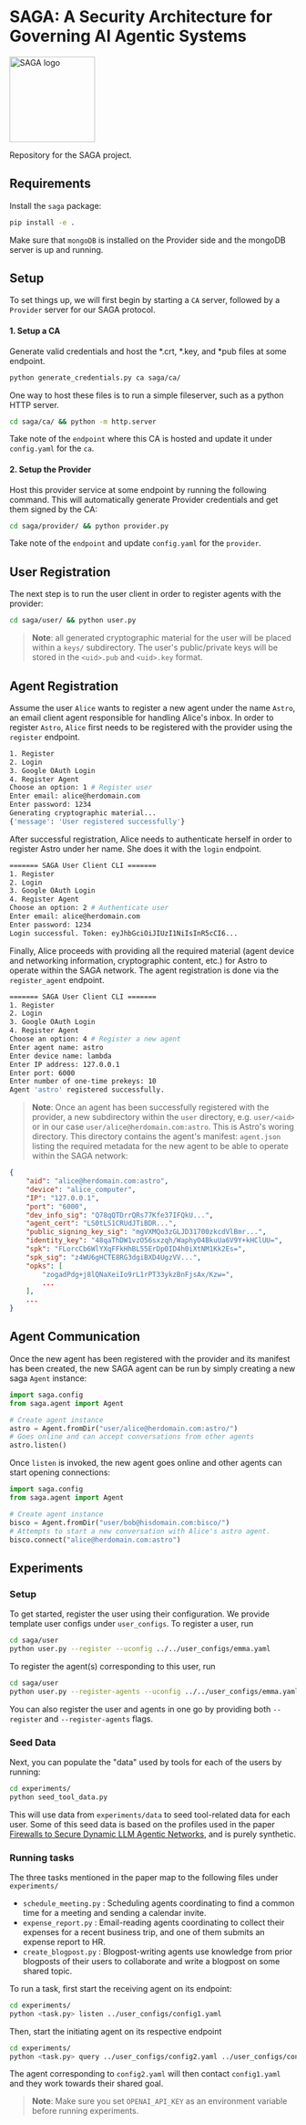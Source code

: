 # SAGA: A Security Architecture for Governing AI Agentic Systems

<img src="assets/logo.png" alt="SAGA logo" width="150"/>

Repository for the SAGA project.

## Requirements

Install the `saga` package:

```bash
pip install -e .
```

Make sure that `mongoDB` is installed on the Provider side and the mongoDB server is up and running.

## Setup

To set things up, we will first begin by starting a `CA` server, followed by a `Provider` server for our SAGA protocol.

#### 1. Setup a CA

Generate valid credentials and host the *.crt, *.key, and *pub files at some endpoint.

```bash
python generate_credentials.py ca saga/ca/
```

One way to host these files is to run a simple fileserver, such as a python HTTP server.

```bash
cd saga/ca/ && python -m http.server
```

Take note of the `endpoint` where this CA is hosted and update it under `config.yaml` for the `ca`.

#### 2. Setup the Provider

Host this provider service at some endpoint by running the following command. This will automatically generate Provider credentials and get them signed by the CA:

```bash
cd saga/provider/ && python provider.py
```

Take note of the `endpoint` and update `config.yaml` for the `provider`.

## User Registration

The next step is to run the user client in order to register agents with the provider:

```bash
cd saga/user/ && python user.py
```

> __Note__: all generated cryptographic material for the user will be placed within a `keys/` subdirectory. The user's public/private keys will be stored in the `<uid>.pub` and `<uid>.key` format.

## Agent Registration

Assume the user `Alice` wants to register a new agent under the name `Astro`, an email client agent responsible for handling Alice's inbox. In order to register `Astro`, `Alice` first needs to be registered with the provider using the `register` endpoint. 

```bash
1. Register
2. Login
3. Google OAuth Login
4. Register Agent
Choose an option: 1 # Register user 
Enter email: alice@herdomain.com
Enter password: 1234
Generating cryptographic material...
{'message': 'User registered successfully'}
```

After successful registration, Alice needs to authenticate herself in order to register Astro under her name. She does it with the `login` endpoint. 

```bash
======= SAGA User Client CLI =======
1. Register
2. Login
3. Google OAuth Login
4. Register Agent
Choose an option: 2 # Authenticate user
Enter email: alice@herdomain.com
Enter password: 1234
Login successful. Token: eyJhbGciOiJIUzI1NiIsInR5cCI6...
```

Finally, Alice proceeds with providing all the required material (agent device and networking information, cryptographic content, etc.) for Astro to operate within the SAGA network. The agent registration is done via the `register_agent` endpoint.

```bash
======= SAGA User Client CLI =======
1. Register
2. Login
3. Google OAuth Login
4. Register Agent
Choose an option: 4 # Register a new agent
Enter agent name: astro
Enter device name: lambda
Enter IP address: 127.0.0.1
Enter port: 6000
Enter number of one-time prekeys: 10
Agent 'astro' registered successfully.
```

> __Note__: Once an agent has been successfully registered with the provider, a new subdirectory within the `user` directory, e.g. `user/<aid>` or in our case `user/alice@herdomain.com:astro`. This is Astro's woring directory. This directory contains the agent's manifest: `agent.json` listing the required metadata for the new agent to be able to operate within the SAGA network:

```json
{
    "aid": "alice@herdomain.com:astro",
    "device": "alice_computer",
    "IP": "127.0.0.1",
    "port": "6000",
    "dev_info_sig": "Q78qQTDrrQRs77Kfe37IFQkU...",
    "agent_cert": "LS0tLS1CRUdJTiBDR...",
    "public_signing_key_sig": "mgVXMQo3zGLJD31700zkcdVlBmr...",
    "identity_key": "48qaThDW1vzO56sxzqh/WaphyO4BkuUa6V9Y+kHClUU=",
    "spk": "FLorcCb6WlYXqFFkHhBL55ErDp0ID4h0iXtNM1Kk2Es=",
    "spk_sig": "z4WU6gHCTE8RG3dgiBXD4UgzVV...",
    "opks": [
        "zogadPdg+j8lQNaXeiIo9rL1rPT33ykzBnFjsAx/Kzw=",
        ...
    ],
    ...
}
```

## Agent Communication

Once the new agent has been registered with the provider and its manifest has been created, the new SAGA agent can be run by simply creating a new saga `Agent` instance:

```python
import saga.config
from saga.agent import Agent

# Create agent instance 
astro = Agent.fromDir("user/alice@herdomain.com:astro/")
# Goes online and can accept conversations from other agents
astro.listen() 
```

Once `listen` is invoked, the new agent goes online and other agents can start opening connections:

```python
import saga.config
from saga.agent import Agent

# Create agent instance 
bisco = Agent.fromDir("user/bob@hisdomain.com:bisco/")
# Attempts to start a new conversation with Alice's astro agent.
bisco.connect("alice@herdomain.com:astro")
```

## Experiments

### Setup 

To get started, register the user using their configuration. We provide template user configs under `user_configs`. To register a user, run

```bash
cd saga/user
python user.py --register --uconfig ../../user_configs/emma.yaml
```

To register the agent(s) corresponding to this user, run

```bash
cd saga/user
python user.py --register-agents --uconfig ../../user_configs/emma.yaml
```

You can also register the user and agents in one go by providing both `--register` and `--register-agents` flags.

### Seed Data

Next, you can populate the "data" used by tools for each of the users by running:

```bash
cd experiments/
python seed_tool_data.py
```

This will use data from `experiments/data` to seed tool-related data for each user. Some of this seed data is based on the profiles used in the paper [Firewalls to Secure Dynamic LLM Agentic Networks](https://github.com/microsoft/Firewalled-Agentic-Networks), and is purely synthetic.

### Running tasks

The three tasks mentioned in the paper map to the following files under `experiments/`
- `schedule_meeting.py` : Scheduling agents coordinating to find a common time for a meeting and sending a calendar invite.
- `expense_report.py` : Email-reading agents coordinating to collect their expenses for a recent business trip, and one of them submits an expense report to HR.
- `create_blogpost.py` : Blogpost-writing agents use knowledge from prior blogposts of their users to collaborate and write a blogpost on some shared topic.

To run a task, first start the receiving agent on its endpoint:

```bash
cd experiments/
python <task.py> listen ../user_configs/config1.yaml
```

Then, start the initiating agent on its respective endpoint

```bash
cd experiments/
python <task.py> query ../user_configs/config2.yaml ../user_configs/config1.yaml
```

The agent corresponding to `config2.yaml` will then contact `config1.yaml` and they work towards their shared goal.

> __Note__: Make sure you set `OPENAI_API_KEY` as an environment variable before running experiments.
